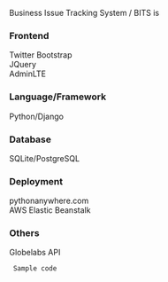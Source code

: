 Business Issue Tracking System / BITS is 

### Frontend
Twitter Bootstrap  
JQuery  
AdminLTE  

### Language/Framework
Python/Django  

### Database
SQLite/PostgreSQL  

### Deployment
pythonanywhere.com  
AWS Elastic Beanstalk  

### Others
Globelabs API  


     Sample code
